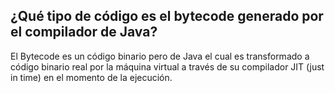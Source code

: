 ## ¿Qué tipo de código es el bytecode generado por el compilador de Java?

El Bytecode es un código binario pero de Java el cual es transformado a código binario real por la máquina virtual a través de su compilador JIT (just in time) en el momento de la ejecución.
